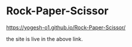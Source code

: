 # Rock-Paper-Scissor
https://yogesh-o1.github.io/Rock-Paper-Scissor/


the site is live in the above link.
